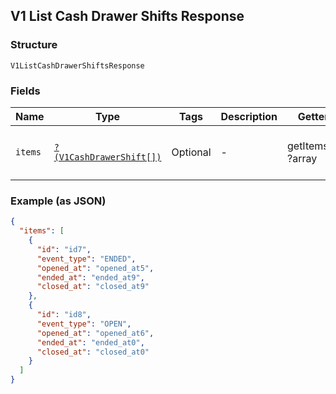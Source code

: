 ## V1 List Cash Drawer Shifts Response

### Structure

`V1ListCashDrawerShiftsResponse`

### Fields

| Name | Type | Tags | Description | Getter | Setter |
|  --- | --- | --- | --- | --- | --- |
| `items` | [`?(V1CashDrawerShift[])`](/doc/models/v1-cash-drawer-shift.md) | Optional | - | getItems(): ?array | setItems(?array items): void |

### Example (as JSON)

```json
{
  "items": [
    {
      "id": "id7",
      "event_type": "ENDED",
      "opened_at": "opened_at5",
      "ended_at": "ended_at9",
      "closed_at": "closed_at9"
    },
    {
      "id": "id8",
      "event_type": "OPEN",
      "opened_at": "opened_at6",
      "ended_at": "ended_at0",
      "closed_at": "closed_at0"
    }
  ]
}
```

